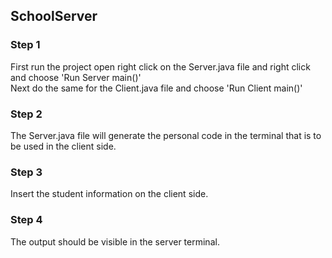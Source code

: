 ## SchoolServer

### Step 1
First run the project open right click on the Server.java file and right click and choose 'Run Server main()'  
Next do the same for the Client.java file and choose 'Run Client main()'

### Step 2
The Server.java file will generate the personal code in the terminal that is to be used in the client side.

### Step 3
Insert the student information on the client side.

### Step 4
The output should be visible in the server terminal.

